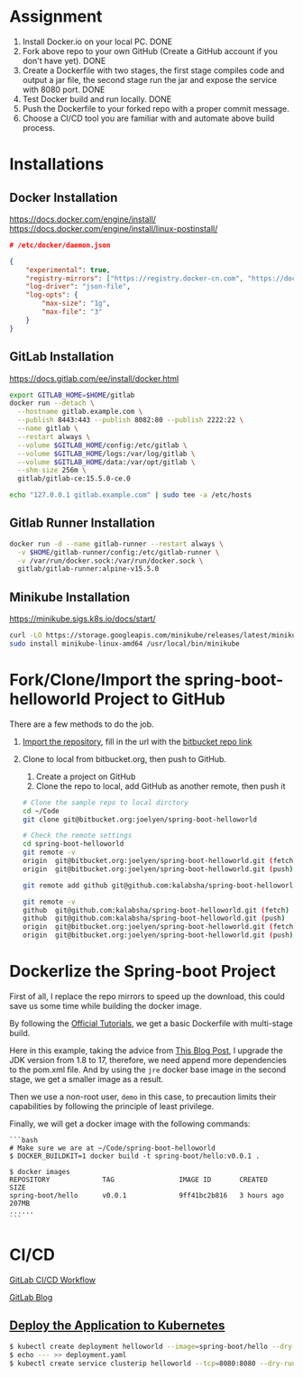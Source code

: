 # Assignment

1. Install Docker.io on your local PC. DONE
1. Fork above repo to your own GitHub (Create a GitHub account if you don't have yet). DONE
1. Create a Dockerfile with two stages, the first stage compiles code and output a jar file, the second stage run the jar and expose the service with 8080 port. DONE
1. Test Docker build and run locally. DONE
1. Push the Dockerfile to your forked repo with a proper commit message.
1. Choose a CI/CD tool you are familiar with and automate above build process.

# Installations

## Docker Installation
https://docs.docker.com/engine/install/
https://docs.docker.com/engine/install/linux-postinstall/

```json
# /etc/docker/daemon.json

{
    "experimental": true,
    "registry-mirrors": ["https://registry.docker-cn.com", "https://docker.mirrors.ustc.edu.cn/"],
    "log-driver": "json-file",
    "log-opts": {
        "max-size": "1g",
        "max-file": "3"
    }
}

```


## GitLab Installation
https://docs.gitlab.com/ee/install/docker.html

```bash
export GITLAB_HOME=$HOME/gitlab
docker run --detach \
  --hostname gitlab.example.com \
  --publish 8443:443 --publish 8082:80 --publish 2222:22 \
  --name gitlab \
  --restart always \
  --volume $GITLAB_HOME/config:/etc/gitlab \
  --volume $GITLAB_HOME/logs:/var/log/gitlab \
  --volume $GITLAB_HOME/data:/var/opt/gitlab \
  --shm-size 256m \
  gitlab/gitlab-ce:15.5.0-ce.0

echo "127.0.0.1 gitlab.example.com" | sudo tee -a /etc/hosts
```

## Gitlab Runner Installation

```bash
docker run -d --name gitlab-runner --restart always \
  -v $HOME/gitlab-runner/config:/etc/gitlab-runner \
  -v /var/run/docker.sock:/var/run/docker.sock \
  gitlab/gitlab-runner:alpine-v15.5.0
```

## Minikube Installation
https://minikube.sigs.k8s.io/docs/start/

```bash
curl -LO https://storage.googleapis.com/minikube/releases/latest/minikube-linux-amd64
sudo install minikube-linux-amd64 /usr/local/bin/minikube
```

# Fork/Clone/Import the spring-boot-helloworld Project to GitHub
There are a few methods to do the job.

1. [Import the repository](https://github.com/new/import), fill in the url with the [bitbucket repo link](https://bitbucket.org/joelyen/spring-boot-helloworld/src/master/)

1. Clone to local from bitbucket.org, then push to GitHub.
    1. Create a project on GitHub
    1. Clone the repo to local, add GitHub as another remote, then push it
    ```bash
    # Clone the sample repo to local dirctory
    cd ~/Code
    git clone git@bitbucket.org:joelyen/spring-boot-helloworld

    # Check the remote settings
    cd spring-boot-helloworld
    git remote -v
    origin  git@bitbucket.org:joelyen/spring-boot-helloworld.git (fetch)
    origin  git@bitbucket.org:joelyen/spring-boot-helloworld.git (push)

    git remote add github git@github.com:kalabsha/spring-boot-helloworld.git

    git remote -v
    github  git@github.com:kalabsha/spring-boot-helloworld.git (fetch)
    github  git@github.com:kalabsha/spring-boot-helloworld.git (push)
    origin  git@bitbucket.org:joelyen/spring-boot-helloworld.git (fetch)
    origin  git@bitbucket.org:joelyen/spring-boot-helloworld.git (push)
    ```
    
# Dockerlize the Spring-boot Project

First of all, I replace the repo mirrors to speed up the download, this could save us some time while building the docker image.

By following the [Official Tutorials](https://spring.io/guides/topicals/spring-boot-docker/), we get a basic Dockerfile with multi-stage build.

Here in this example, taking the advice from [This Blog Post](https://blogs.oracle.com/javamagazine/post/its-time-to-move-your-applications-to-java-17-heres-why-and-heres-how), I upgrade the JDK version from 1.8 to 17, therefore, we need append more dependencies to the pom.xml file. And by using the `jre` docker base image in the second stage, we get a smaller image as a result.

Then we use a non-root user, `demo` in this case, to precaution limits their capabilities by following the principle of least privilege.

Finally, we will get a docker image with the following commands:

    ```bash
    # Make sure we are at ~/Code/spring-boot-helloworld
    $ DOCKER_BUILDKIT=1 docker build -t spring-boot/hello:v0.0.1 .

    $ docker images
    REPOSITORY             TAG                IMAGE ID       CREATED         SIZE
    spring-boot/hello      v0.0.1             9ff41bc2b816   3 hours ago     207MB
    ......
    ```

# CI/CD

[GitLab CI/CD Workflow](https://docs.gitlab.com/ee/user/clusters/agent/ci_cd_workflow.html)

[GitLab Blog](https://about.gitlab.com/blog/2016/12/14/continuous-delivery-of-a-spring-boot-application-with-gitlab-ci-and-kubernetes/)


## [Deploy the Application to Kubernetes](https://spring.io/guides/gs/spring-boot-kubernetes/)

```bash
$ kubectl create deployment helloworld --image=spring-boot/hello --dry-run -o=yaml > deployment.yaml
$ echo --- >> deployment.yaml
$ kubectl create service clusterip helloworld --tcp=8080:8080 --dry-run -o=yaml >> deployment.yaml
```
